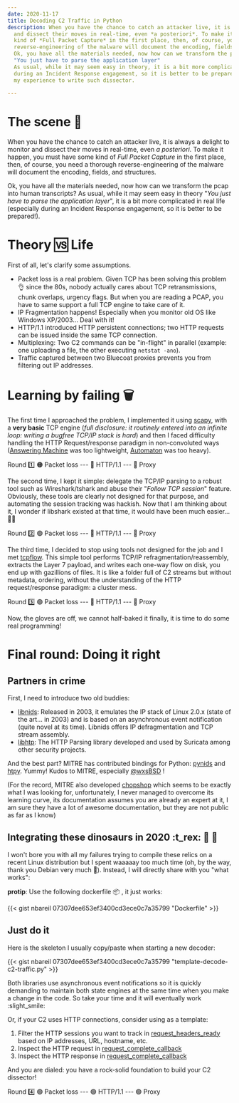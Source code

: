 ```yaml
---
date: 2020-11-17
title: Decoding C2 Traffic in Python
description: When you have the chance to catch an attacker live, it is always a delight to monitor :popcorn: 
  and dissect their moves in real-time, even *a posteriori*. To make it happen, you must have some
  kind of *Full Packet Capture* in the first place, then, of course, you need a thorough
  reverse-engineering of the malware will document the encoding, fields, and structures.
  Ok, you have all the materials needed, now how can we transform the pcap into human transcripts? 
  "You just have to parse the application layer"
  As usual, while it may seem easy in theory, it is a bit more complicated in real life (especially
  during an Incident Response engagement, so it is better to be prepared!), this post will describe
  my experience to write such dissector.
  
---
```

# The scene :movie_camera:  

When you have the chance to catch an attacker live, it is always a delight to monitor and dissect their moves in real-time, even *a posteriori*. To make it happen, you must have some kind of *Full Packet Capture* in the first place, then, of course, you need a thorough reverse-engineering of the malware will document the encoding, fields, and structures.

Ok, you have all the materials needed, now how can we transform the pcap into human transcripts? As usual, while it may seem easy in theory "*You just have to parse the application layer*", it is a bit more complicated in real life (especially during an Incident Response engagement, so it is better to be prepared!).

# Theory :vs: Life

First of all, let's clarify some assumptions.

- Packet loss is a real problem. Given TCP has been solving this problem :ok_hand: since the 80s, nobody actually cares about TCP retransmissions, chunk overlaps, urgency flags. But when you are reading a PCAP, you have to same support a full TCP engine to take care of it.
- IP Fragmentation happens! Especially when you monitor old OS like Windows XP/2003... Deal with it!
- HTTP/1.1 introduced HTTP persistent connections; two HTTP requests can be issued inside the same TCP connection.
- Multiplexing: Two C2 commands can be "in-flight" in parallel (example: one uploading a file, the other executing `netstat -ano`).
- Traffic captured between two Bluecoat proxies prevents you from filtering out IP addresses.

# Learning by failing  :wastebasket:

The first time I approached the problem, I implemented it using [scapy](https://scapy.net/), with a **very basic** TCP engine (*full disclosure: it routinely entered into an infinite loop: writing a bugfree TCP/IP stack is hard*) and then I faced difficulty handling the HTTP Request/response paradigm in non-convoluted ways ([Answering Machine](https://scapy.readthedocs.io/en/latest/api/scapy.ansmachine.html) was too lightweight, [Automaton](https://scapy.readthedocs.io/en/latest/api/scapy.automaton.html) was too heavy).

Round  :one: :orange_circle: Packet loss  --- :red_circle:   HTTP/1.1 --- :red_circle: Proxy

The second time, I kept it simple: delegate the TCP/IP parsing to a robust tool such as Wireshark/tshark and abuse their "*Follow TCP session*" feature. Obviously, these tools are clearly not designed for that purpose, and automating the session tracking was hackish. Now that I am thinking about it, I wonder if libshark existed at that time,  it would have been much easier... 🤷‍♂️

Round :two: :green_circle: Packet loss  --- :red_circle:   HTTP/1.1 --- :red_circle: Proxy 

The third time, I decided to stop using tools not designed for the job and I met [tcpflow](https://github.com/simsong/tcpflow). This simple tool performs TCP/IP refragmentation/reassembly, extracts the Layer 7 payload, and writes each one-way flow on disk, you end up with gazillions of files. It is like a folder full of C2 streams but without metadata, ordering, without the understanding of the HTTP request/response paradigm: a cluster mess.

Round :three: :green_circle: Packet loss  --- :red_circle:   HTTP/1.1 --- :red_circle: Proxy

Now, the gloves are off, we cannot half-baked it finally, it is time to do some real programming! 


# Final round: Doing it right
## Partners in crime

First, I need to introduce two old buddies:
- [libnids](https://github.com/MITRECND/libnids): Released in 2003, it emulates the IP stack of Linux 2.0.x (state of the art... in 2003) and is based on an asynchronous event notification (quite novel at its time). Libnids offers IP defragmentation and TCP stream assembly.
- [libhtp](https://github.com/OISF/libhtp): The HTTP Parsing library developed and used by Suricata among other security projects.

And the best part? MITRE has contributed bindings for Python: [pynids](https://github.com/MITRECND/pynids.git) and [htpy](https://github.com/MITRECND/htpy). Yummy! Kudos to MITRE, especially [@wxsBSD](https://twitter.com/wxs) !

(For the record, MITRE also developed [chopshop](https://github.com/MITRECND/chopshop) which seems to be exactly what I was looking for, unfortunately, I never managed to overcome its learning curve, its documentation assumes you are already an expert at it, I am sure they have a lot of awesome documentation, but they are not public as far as I know)

## Integrating these dinosaurs in 2020 :t_rex: :sauropod: :crocodile:

I won't bore you with all my failures trying to compile these relics on a recent Linux distribution but I spent waaaaay too much time (oh, by the way, thank you Debian very much 🤬). Instead, I will directly share with you "what works":

**protip**: Use the following dockerfile :package: , it just works:

{{< gist nbareil 07307dee653ef3400cd3ece0c7a35799 "Dockerfile" >}}

## Just do it

Here is the skeleton I usually copy/paste when starting a new decoder:


{{< gist nbareil 07307dee653ef3400cd3ece0c7a35799 "template-decode-c2-traffic.py" >}}

Both libraries use asynchronous event notifications so it is quickly demanding to maintain both state engines at the same time when you make a change in the code. So take your time and it will eventually work :slight_smile:

Or, if your C2 uses HTTP connections, consider using as a template:

1. Filter the HTTP sessions you want to track in [request_headers_ready](#L28) based on IP addresses, URL, hostname, etc.
1. Inspect the HTTP request in [request_complete_callback](#L70)
1. Inspect the HTTP response in [request_complete_callback](#L96)

And you are dialed: you have a rock-solid foundation to build your C2 dissector! 

Round :four: :green_circle: Packet loss  --- :green_circle:   HTTP/1.1 --- :green_circle: Proxy
